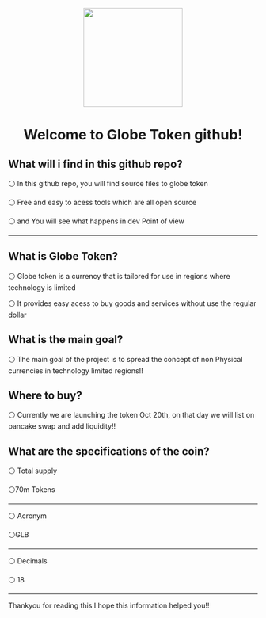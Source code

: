 <p align="center">
  <img width="200" src="https://github.com/Treyyyy0338/Globe-Token-Source-Files/blob/main/Images/Untitled44_20211016140431.png">
</p>

<h1 align="center">Welcome to Globe Token github!</h1>

What will i find in this github repo?
---------------------------------
⚪ In this github repo, you will find source files to globe token

⚪ Free and easy to acess tools which are all open source

⚪ and You will see what happens in dev Point of view
 
 -----------------------------------------------------------
 
 
 What is Globe Token?
-------------------

⚪ Globe token is  a currency that is tailored for use in regions where technology is limited


⚪ It provides easy acess to buy goods and services without use the regular dollar

 
 
 
 
 What is the main goal?
-------------------

⚪ The main goal of the project is to spread the concept of non Physical currencies in technology limited regions!!


Where to buy? 
-------------------

⚪ Currently we are launching the token Oct 20th, on that day we will list on pancake swap and add liquidity!!



What are the specifications of the coin?
----------------------------------------

⚪ Total supply 
   
⚪70m Tokens

-----------------

⚪ Acronym 

⚪GLB 

-----------------


⚪ Decimals

⚪ 18

-------------------

Thankyou for reading this  I hope this information helped you!!



